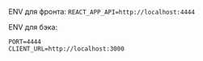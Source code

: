 ENV для фронта:
```REACT_APP_API=http://localhost:4444```

ENV для бэка:
```MONGOOSE_CONNECT_URL="mongodb+srv://marselbisengaliev1:123@cluster0.aflvikp.mongodb.net/?retryWrites=true&w=majority"
PORT=4444
CLIENT_URL=http://localhost:3000
```